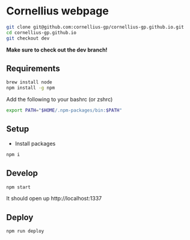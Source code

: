 # Cornellius webpage

```bash
git clone git@github.com:cornellius-gp/cornellius-gp.github.io.git
cd cornellius-gp.github.io
git checkout dev
```

**Make sure to check out the  dev  branch!**

## Requirements

```bash
brew install node
npm install -g npm
```

Add the following to your bashrc (or zshrc)

```bash
export PATH="$HOME/.npm-packages/bin:$PATH"
```

## Setup

- Install packages
```bash
npm i
```

## Develop

```bash
npm start
```

It should open up http://localhost:1337

## Deploy

```bash
npm run deploy
```
